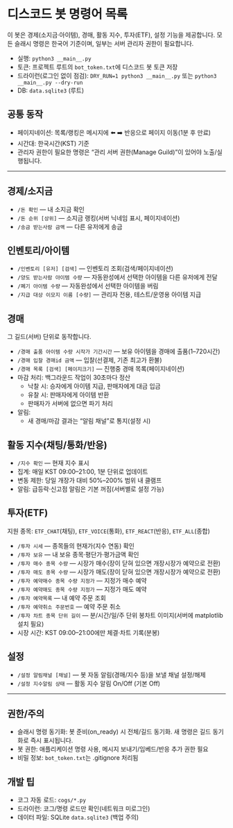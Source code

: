 # 디스코드 봇 명령어 목록

이 봇은 경제(소지금·아이템), 경매, 활동 지수, 투자(ETF), 설정 기능을 제공합니다. 모든 슬래시 명령은 한국어 기준이며, 일부는 서버 관리자 권한이 필요합니다.

- 실행: `python3 __main__.py`
- 토큰: 프로젝트 루트의 `bot_token.txt`에 디스코드 봇 토큰 저장
- 드라이런(로그인 없이 점검): `DRY_RUN=1 python3 __main__.py` 또는 `python3 __main__.py --dry-run`
- DB: `data.sqlite3` (루트)

## 공통 동작
- 페이지네이션: 목록/랭킹은 메시지에 ⬅️ ➡️ 반응으로 페이지 이동(1분 후 만료)
- 시간대: 한국시간(KST) 기준
- 관리자 권한이 필요한 명령은 “관리 서버 권한(Manage Guild)”이 있어야 노출/실행됩니다.

---

## 경제/소지금
- `/돈 확인` — 내 소지금 확인
- `/돈 순위 [상위]` — 소지금 랭킹(서버 닉네임 표시, 페이지네이션)
- `/송금 받는사람 금액` — 다른 유저에게 송금

## 인벤토리/아이템
- `/인벤토리 [유저] [검색]` — 인벤토리 조회(검색/페이지네이션)
- `/양도 받는사람 아이템 수량` — 자동완성에서 선택한 아이템을 다른 유저에게 전달
- `/폐기 아이템 수량` — 자동완성에서 선택한 아이템을 버림
- `/지급 대상 이모지 이름 [수량]` — 관리자 전용, 테스트/운영용 아이템 지급

## 경매
그 길드(서버) 단위로 동작합니다.
- `/경매 출품 아이템 수량 시작가 기간시간` — 보유 아이템을 경매에 출품(1–720시간)
- `/경매 입찰 경매id 금액` — 입찰(선결제, 기존 최고가 환불)
- `/경매 목록 [검색] [페이지크기]` — 진행중 경매 목록(페이지네이션)
- 마감 처리: 백그라운드 작업이 30초마다 정산
  - 낙찰 시: 승자에게 아이템 지급, 판매자에게 대금 입금
  - 유찰 시: 판매자에게 아이템 반환
  - 판매자가 서버에 없으면 파기 처리
- 알림: 
  - 새 경매/마감 결과는 “알림 채널”로 통지(설정 시)

## 활동 지수(채팅/통화/반응)
- `/지수 확인` — 현재 지수 표시
- 집계: 매일 KST 09:00–21:00, 1분 단위로 업데이트
- 변동 제한: 당일 개장가 대비 50%–200% 범위 내 클램프
- 알림: 급등락·신고점 알림은 기본 꺼짐(서버별로 설정 가능)

## 투자(ETF)
지원 종목: `ETF_CHAT`(채팅), `ETF_VOICE`(통화), `ETF_REACT`(반응), `ETF_ALL`(종합)
- `/투자 시세` — 종목들의 현재가(지수 연동) 확인
- `/투자 보유` — 내 보유 종목·평단가·평가금액 확인
- `/투자 매수 종목 수량` — 시장가 매수(장이 닫혀 있으면 개장시장가 예약으로 전환)
- `/투자 매도 종목 수량` — 시장가 매도(장이 닫혀 있으면 개장시장가 예약으로 전환)
- `/투자 예약매수 종목 수량 지정가` — 지정가 매수 예약
- `/투자 예약매도 종목 수량 지정가` — 지정가 매도 예약
- `/투자 예약목록` — 내 예약 주문 조회
- `/투자 예약취소 주문번호` — 예약 주문 취소
- `/투자 차트 종목 단위 길이` — 분/시간/일/주 단위 봉차트 이미지(서버에 matplotlib 설치 필요)
- 시장 시간: KST 09:00–21:00에만 체결·차트 기록(분봉)

## 설정
- `/설정 알림채널 [채널]` — 봇 자동 알림(경매/지수 등)을 보낼 채널 설정/해제
- `/설정 지수알림 상태` — 활동 지수 알림 On/Off (기본 Off)

---

## 권한/주의
- 슬래시 명령 동기화: 봇 준비(on_ready) 시 전체/길드 동기화. 새 명령은 길드 동기화로 즉시 표시됩니다.
- 봇 권한: 애플리케이션 명령 사용, 메시지 보내기/임베드/반응 추가 권한 필요
- 비밀 정보: `bot_token.txt`는 .gitignore 처리됨

## 개발 팁
- 코그 자동 로드: `cogs/*.py`
- 드라이런: 코그/명령 로드만 확인(네트워크 미로그인)
- 데이터 파일: SQLite `data.sqlite3` (백업 주의)
